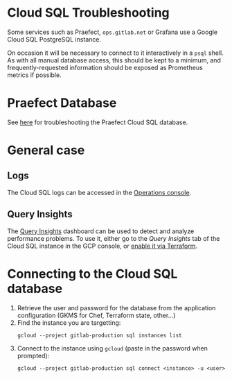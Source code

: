 # Cloud SQL Troubleshooting

Some services such as Praefect, `ops.gitlab.net` or Grafana use a Google Cloud
SQL PostgreSQL instance.

On occasion it will be necessary to connect to it interactively in a `psql`
shell. As with all manual database access, this should be kept to a minimum,
and frequently-requested information should be exposed as Prometheus metrics if
possible.

# Praefect Database

See [here](../praefect/praefect-database.md) for troubleshooting the Praefect Cloud SQL database.

# General case

## Logs

The Cloud SQL logs can be accessed in the
[Operations console](https://cloudlogging.app.goo.gl/uJN6NWcjtK8mwaN89).

## Query Insights

The [Query Insights](https://cloud.google.com/sql/docs/postgres/using-query-insights)
dashboard can be used to detect and analyze performance problems. To use it,
either go to the *Query Insights* tab of the Cloud SQL instance in the GCP
console, or
[enable it via Terraform](https://registry.terraform.io/providers/hashicorp/google/latest/docs/resources/sql_database_instance#query_insights_enabled).

# Connecting to the Cloud SQL database


1. Retrieve the user and password for the database from the application configuration (GKMS for Chef, Terraform state, other...)
2. Find the instance you are targetting:
   ```
   gcloud --project gitlab-production sql instances list
   ```
3. Connect to the instance using `gcloud` (paste in the password when prompted):
   ```
   gcloud --project gitlab-production sql connect <instance> -u <user>
   ```
